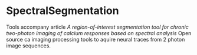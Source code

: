 # SpectralSegmentation
Tools accompany article *A region-of-interest segmentation tool for chronic two-photon imaging of calcium responses based on spectral analysis*
Open source ca imaging processing tools to aquire neural traces from 2 photon image sequences.  
